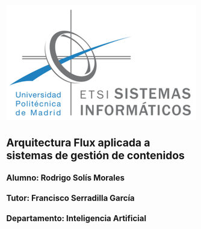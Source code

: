 ![ETSISI](assets/logo_etsisi.png)

# Arquitectura Flux aplicada a sistemas de gestión de contenidos

## Alumno: Rodrigo Solís Morales
## Tutor: Francisco Serradilla García
## Departamento: Inteligencia Artificial